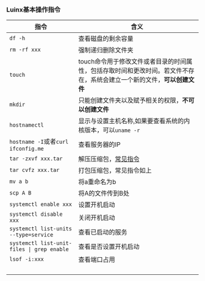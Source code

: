 ### Luinx基本操作指令

| 指令                                         | 含义                                                               |
| ------------------------------------------ | ---------------------------------------------------------------- |
| `df -h`                                    | 查看磁盘的剩余容量                                                        |
| `rm -rf xxx`                               | 强制递归删除文件夹                                                        |
| `touch`                                    | touch命令用于修改文件或者目录的时间属性，包括存取时间和更改时间。若文件不存在，系统会建立一个新的文件，**可以创建文件** |
| `mkdir`                                    | 只能创建文件夹以及赋予相关的权限，**不可以创建文件**                                     |
| `hostnamectl`                              | 显示与设置主机名称,如果要查看系统的内核版本，可以`uname -r`                              |
| `hostname -I`或者`curl ifconfig.me`          | 查看服务器的IP                                                         |
| `tar -zxvf xxx.tar`                        | 解压压缩包，[常见指令](/tips/unzip-learn.md)                               |
| `tar cvfz xxx.tar`                         | 打包压缩包，常见指令如上                                                     |
| `mv a b`                                   | 将a重命名为b                                                          |
| `scp A B`                                  | 将A的文件传到B处                                                        |
| `systemctl enable xxx`                     | 设置开机启动                                                           |
| `systemctl disable xxx`                    | 关闭开机启动                                                           |
| `systemctl list-units --type=service`      | 查看已启动的服务                                                         |
| `systemctl list-unit-files \| grep enable` | 查看是否设置开机启动                                                       |
| `lsof -i:xxx`                              | 查看端口占用                                                           |
|                                            |                                                                  |
|                                            |                                                                  |
|                                            |                                                                  |
|                                            |                                                                  |
